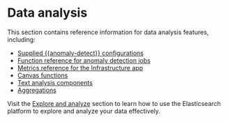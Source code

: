# Data analysis

This section contains reference information for data analysis features, including:

* [Supplied {{anomaly-detect}} configurations](/reference/data-analysis/machine-learning/supplied-anomaly-detection-configurations.md)
* [Function reference for anomaly detection jobs](/reference/data-analysis/machine-learning/machine-learning-functions.md)
* [Metrics reference for the Infrastructure app](/reference/data-analysis/observability/index.md)
* [Canvas functions](/reference/data-analysis/kibana/canvas-functions.md)
* [Text analysis components](elasticsearch://reference/text-analysis/index.md)
* [Aggregations](elasticsearch://reference/aggregations/index.md)

Visit the [Explore and analyze](/explore-analyse/index.md) section to learn how to use the Elasticsearch platform to explore and analyze your data effectively.
